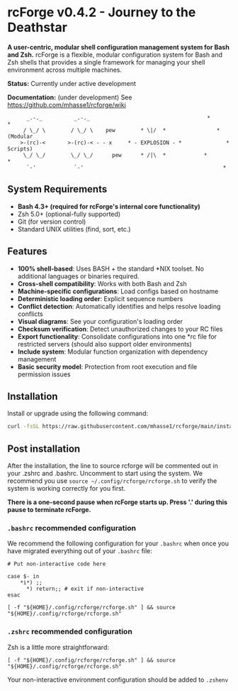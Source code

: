 # rcForge v0.4.2 - Journey to the Deathstar

**A user-centric, modular shell configuration management system for Bash and Zsh.**
rcForge is a flexible, modular configuration system for Bash and Zsh shells that provides a single framework for managing your shell environment across multiple machines.

**Status:** Currently under active development

**Documentation:** (under development) See https://github.com/mhasse1/rcforge/wiki

``` ascii
      _.-._          _.-._                                     *        *
     / \_/ \        / \_/ \    pew        * \|/  *                *             (Modular
    >-(rc)-<       >-(rc)-< - - x     * - EXPLOSION - *              *           Scripts)
     \_/ \_/        \_/ \_/      pew      * /|\  *            *            *
      `-'            `-'                                            *
```

## System Requirements

- **Bash 4.3+ (required for rcForge's internal core functionality)**
- Zsh 5.0+ (optional-fully supported)
- Git (for version control)
- Standard UNIX utilities (find, sort, etc.)

## Features

- **100% shell-based**: Uses BASH + the standard \*NIX toolset. No additional languages or binaries required.
- **Cross-shell compatibility**: Works with both Bash and Zsh
- **Machine-specific configurations**: Load configs based on hostname
- **Deterministic loading order**: Explicit sequence numbers
- **Conflict detection**: Automatically identifies and helps resolve loading conflicts
- **Visual diagrams**: See your configuration's loading order
- **Checksum verification**: Detect unauthorized changes to your RC files
- **Export functionality**: Consolidate configurations into one *rc file for restricted servers (should also support older environments)
- **Include system**: Modular function organization with dependency management
- **Basic security model**: Protection from root execution and file permission issues


## Installation

Install or upgrade using the following command:

```bash
curl -fsSL https://raw.githubusercontent.com/mhasse1/rcforge/main/install.sh | bash
```

## Post installation

After the installation, the line to source rcforge will be commented out in your .zshrc and .bashrc. Uncomment to start using the system.  We recommend you use `source ~/.config/rcforge/rcforge.sh` to verify the system is working correctly for you first.

**There is a one-second pause when rcForge starts up. Press '.' during this pause to terminate rcForge.**

### `.bashrc` recommended configuration

We recommend the following configuration for your `.bashrc` when once you have migrated everything out of your `.bashrc` file:

```
# Put non-interactive code here

case $- in
    *i*) ;;
      *) return;; # exit if non-interactive
esac

[ -f "${HOME}/.config/rcforge/rcforge.sh" ] && source "${HOME}/.config/rcforge/rcforge.sh"
```

### `.zshrc` recommended configuration

Zsh is a little more straightforward:

```
[ -f "${HOME}/.config/rcforge/rcforge.sh" ] && source "${HOME}/.config/rcforge/rcforge.sh"
```
Your non-interactive environment configuration should be added to `.zshenv`
